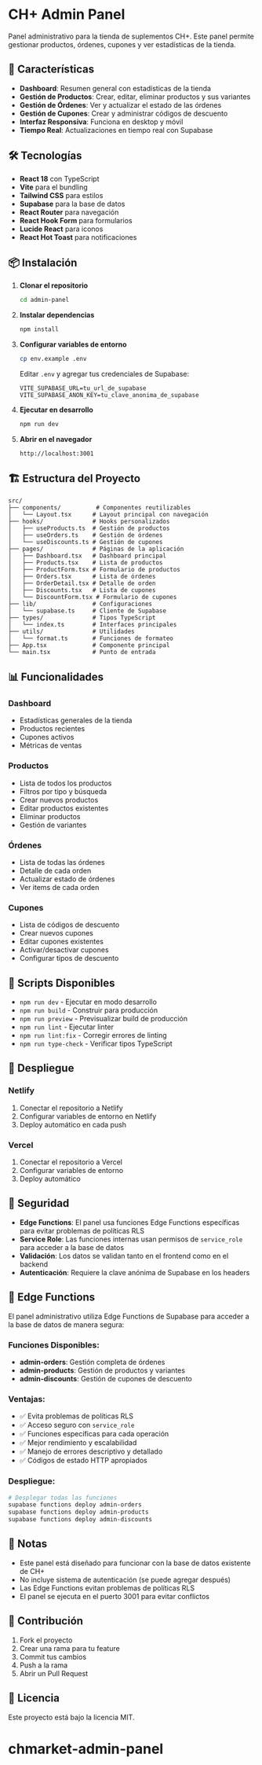 # CH+ Admin Panel

Panel administrativo para la tienda de suplementos CH+. Este panel permite gestionar productos, órdenes, cupones y ver estadísticas de la tienda.

## 🚀 Características

- **Dashboard**: Resumen general con estadísticas de la tienda
- **Gestión de Productos**: Crear, editar, eliminar productos y sus variantes
- **Gestión de Órdenes**: Ver y actualizar el estado de las órdenes
- **Gestión de Cupones**: Crear y administrar códigos de descuento
- **Interfaz Responsiva**: Funciona en desktop y móvil
- **Tiempo Real**: Actualizaciones en tiempo real con Supabase

## 🛠️ Tecnologías

- **React 18** con TypeScript
- **Vite** para el bundling
- **Tailwind CSS** para estilos
- **Supabase** para la base de datos
- **React Router** para navegación
- **React Hook Form** para formularios
- **Lucide React** para iconos
- **React Hot Toast** para notificaciones

## 📦 Instalación

1. **Clonar el repositorio**
   ```bash
   cd admin-panel
   ```

2. **Instalar dependencias**
   ```bash
   npm install
   ```

3. **Configurar variables de entorno**
   ```bash
   cp env.example .env
   ```
   
   Editar `.env` y agregar tus credenciales de Supabase:
   ```env
   VITE_SUPABASE_URL=tu_url_de_supabase
   VITE_SUPABASE_ANON_KEY=tu_clave_anonima_de_supabase
   ```

4. **Ejecutar en desarrollo**
   ```bash
   npm run dev
   ```

5. **Abrir en el navegador**
   ```
   http://localhost:3001
   ```

## 🏗️ Estructura del Proyecto

```
src/
├── components/          # Componentes reutilizables
│   └── Layout.tsx      # Layout principal con navegación
├── hooks/              # Hooks personalizados
│   ├── useProducts.ts  # Gestión de productos
│   ├── useOrders.ts    # Gestión de órdenes
│   └── useDiscounts.ts # Gestión de cupones
├── pages/              # Páginas de la aplicación
│   ├── Dashboard.tsx   # Dashboard principal
│   ├── Products.tsx    # Lista de productos
│   ├── ProductForm.tsx # Formulario de productos
│   ├── Orders.tsx      # Lista de órdenes
│   ├── OrderDetail.tsx # Detalle de orden
│   ├── Discounts.tsx   # Lista de cupones
│   └── DiscountForm.tsx # Formulario de cupones
├── lib/                # Configuraciones
│   └── supabase.ts     # Cliente de Supabase
├── types/              # Tipos TypeScript
│   └── index.ts        # Interfaces principales
├── utils/              # Utilidades
│   └── format.ts       # Funciones de formateo
├── App.tsx             # Componente principal
└── main.tsx            # Punto de entrada
```

## 📊 Funcionalidades

### Dashboard
- Estadísticas generales de la tienda
- Productos recientes
- Cupones activos
- Métricas de ventas

### Productos
- Lista de todos los productos
- Filtros por tipo y búsqueda
- Crear nuevos productos
- Editar productos existentes
- Eliminar productos
- Gestión de variantes

### Órdenes
- Lista de todas las órdenes
- Detalle de cada orden
- Actualizar estado de órdenes
- Ver items de cada orden

### Cupones
- Lista de códigos de descuento
- Crear nuevos cupones
- Editar cupones existentes
- Activar/desactivar cupones
- Configurar tipos de descuento

## 🔧 Scripts Disponibles

- `npm run dev` - Ejecutar en modo desarrollo
- `npm run build` - Construir para producción
- `npm run preview` - Previsualizar build de producción
- `npm run lint` - Ejecutar linter
- `npm run lint:fix` - Corregir errores de linting
- `npm run type-check` - Verificar tipos TypeScript

## 🚀 Despliegue

### Netlify
1. Conectar el repositorio a Netlify
2. Configurar variables de entorno en Netlify
3. Deploy automático en cada push

### Vercel
1. Conectar el repositorio a Vercel
2. Configurar variables de entorno
3. Deploy automático

## 🔐 Seguridad

- **Edge Functions**: El panel usa funciones Edge Functions específicas para evitar problemas de políticas RLS
- **Service Role**: Las funciones internas usan permisos de `service_role` para acceder a la base de datos
- **Validación**: Los datos se validan tanto en el frontend como en el backend
- **Autenticación**: Requiere la clave anónima de Supabase en los headers

## 🚀 Edge Functions

El panel administrativo utiliza Edge Functions de Supabase para acceder a la base de datos de manera segura:

### Funciones Disponibles:
- **admin-orders**: Gestión completa de órdenes
- **admin-products**: Gestión de productos y variantes
- **admin-discounts**: Gestión de cupones de descuento

### Ventajas:
- ✅ Evita problemas de políticas RLS
- ✅ Acceso seguro con `service_role`
- ✅ Funciones específicas para cada operación
- ✅ Mejor rendimiento y escalabilidad
- ✅ Manejo de errores descriptivo y detallado
- ✅ Códigos de estado HTTP apropiados

### Despliegue:
```bash
# Desplegar todas las funciones
supabase functions deploy admin-orders
supabase functions deploy admin-products
supabase functions deploy admin-discounts
```

## 📝 Notas

- Este panel está diseñado para funcionar con la base de datos existente de CH+
- No incluye sistema de autenticación (se puede agregar después)
- Las Edge Functions evitan problemas de políticas RLS
- El panel se ejecuta en el puerto 3001 para evitar conflictos

## 🤝 Contribución

1. Fork el proyecto
2. Crear una rama para tu feature
3. Commit tus cambios
4. Push a la rama
5. Abrir un Pull Request

## 📄 Licencia

Este proyecto está bajo la licencia MIT.
# chmarket-admin-panel
